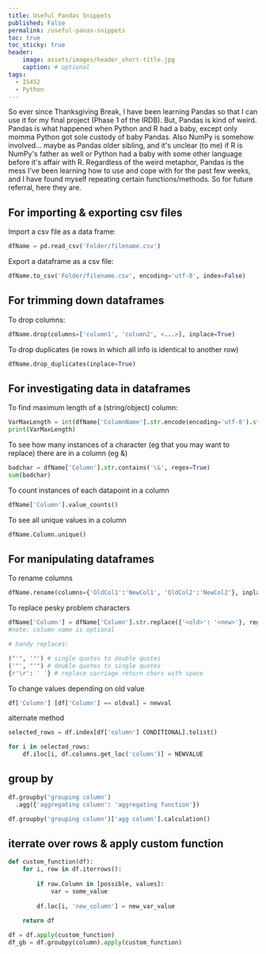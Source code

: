 ```yaml
---
title: Useful Pandas Snippets
published: False
permalink: /useful-panas-snippets
toc: true
toc_sticky: true
header:
    image: assets/images/header_short-title.jpg
    caption: # optional
tags:
  - IS452
  - Python
---
```


So ever since Thanksgiving Break, I have been learning Pandas so that I can use it for my final project (Phase 1 of the IRDB). But, Pandas is kind of weird. Pandas is what happened when Python and R had a baby, except only momma Python got sole custody of baby Pandas. Also NumPy is somehow involved... maybe as Pandas older sibling, and it's unclear (to me) if R is NumPy's father as well or Python had a baby with some other language before it's affair with R. Regardless of the weird metaphor, Pandas is the mess I've been learning how to use and cope with for the past few weeks, and I have found myself repeating certain functions/methods. So for future referral, here they are.

## For importing & exporting csv files

Import a csv file as a data frame:

```python
dfName = pd.read_csv('Folder/filename.csv')
```

Export a dataframe as a csv file:

```python
dfName.to_csv('Folder/filename.csv', encoding='utf-8', index=False)
```

## For trimming down dataframes

To drop columns:

```python
dfName.drop(columns=['column1', 'column2', <...>], inplace=True)
```

To drop duplicates (ie rows in which all info is identical to another row)

```python
dfName.drop_duplicates(inplace=True)
```

## For investigating data in dataframes

To find maximum length of a (string/object) column:

```python
VarMaxLength = int(dfName['ColumnName'].str.encode(encoding='utf-8').str.len().max())
print(VarMaxLength)
```

To see how many instances of a character (eg that you may want to replace) there are in a column (eg &)

```python
badchar = dfName['Column'].str.contains('\&', regex=True)
sum(badchar)
```

To count instances of each datapoint in a column

```python
dfName['Column'].value_counts()
```

To see all unique values in a column

```python
dfName.Column.unique()
```

## For manipulating dataframes

To rename columns

```python
dfName.rename(columns={'OldCol1':'NewCol1', 'OldCol2':'NewCol2'}, inplace=True)
```

To replace pesky problem characters

```python
dfName['Column'] = dfName['Column'].str.replace({'<old>': '<new>'}, regex=True)
#note: column name is optional

# handy replaces:

("'", '"') # single quotes to double quotes
('"', "'") # double quotes to single quotes
{r'\r': ' '} # replace carriage return chars with space
```

To change values depending on old value

```python
df['Column'] [df['Column'] == oldval] = newval
```

alternate method

```python
selected_rows = df.index[df['column'] CONDITIONAL].tolist()

for i in selected_rows:
    df.iloc[i, df.columns.get_loc('column')] = NEWVALUE
```

## group by

```python
df.groupby('grouping column')
  .agg({'aggregating column': 'aggregating function'})
```
```python
df.groupby('grouping column')['agg column'].calculation()
```

## iterrate over rows & apply custom function

```python
def custom_function(df):
    for i, row in df.iterrows():
        
        if row.Column in [possible, values]:
            var = some_value
        
        df.loc[i, 'new_column'] = new_var_value
    
    return df

df = df.apply(custom_function)      
df_gb = df.groubpy(column).apply(custom_function)      

```
